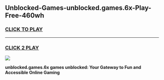 
## Unblocked-Games-unblocked.games.6x-Play-Free-460wh
<h3>
<a href="https://premium76.site?title=unblocked.games.6x&ref=18A1">CLICK TO PLAY</a></h3>
<hr>

<h3>
<a href="https://premium76.site?title=unblocked.games.6x&ref=18A1">CLICK 2 PLAY</a>
  
</h3>

<a href="https://premium76.site?title=unblocked.games.6x&ref=18A1"><img src="https://clearcache.store/games.png"></a>


**unblocked.games.6x games unblocked: Your Gateway to Fun and Accessible Online Gaming**
